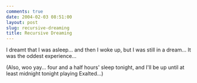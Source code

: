 ```yaml
---
comments: true
date: 2004-02-03 08:51:00
layout: post
slug: recursive-dreaming
title: Recursive Dreaming
---
```


I dreamt that I was asleep... and then I woke up, but I was still in a dream...  It was the oddest experience...  

(Also, woo yay... four and a half hours' sleep tonight, and I'll be up until at least midnight tonight playing Exalted...)
